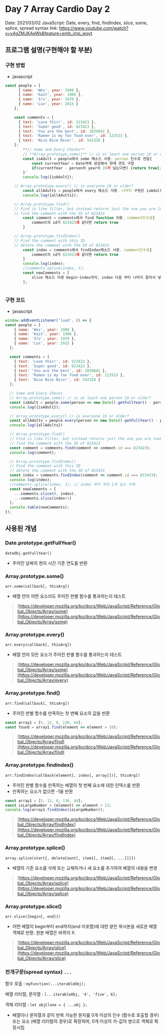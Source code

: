 # Day 7 Array Cardio Day 2

Date: 2021/03/02
JavaScript: Date, every, find, findIndex, slice, some, splice, spread syntax
link: https://www.youtube.com/watch?v=y4gZMJKAeWs&feature=emb_imp_woyt

## 프로그램 설명(구현해야 할 부분)

### **구현 방법**

- javascript

```jsx
const people = [
      { name: 'Wes', year: 1988 },
      { name: 'Kait', year: 1986 },
      { name: 'Irv', year: 1970 },
      { name: 'Lux', year: 2015 }
    ];

    const comments = [
      { text: 'Love this!', id: 523423 },
      { text: 'Super good', id: 823423 },
      { text: 'You are the best', id: 2039842 },
      { text: 'Ramen is my fav food ever', id: 123523 },
      { text: 'Nice Nice Nice!', id: 542328 }
    ];
		**// Some and Every Checks**
		// **Array.prototype.some()** // is at least one person 19 or older?
		const isAdult = people에서 some 메소드 사용. person 인수로 전달{
			const currentYear = Date객체 생성해서 현재 연도 구함
			if(currentYear - person의 year이 19가 넘는다면) {return true};
		}'
		console.log({isAdult});

    // Array.prototype.every() // is everyone 19 or older?
		const allAdults = people에서 every 메소드 사용. 나머지 구현은 isAdult와 같게.
		console.log({allAdults});

    // Array.prototype.find()
    // Find is like filter, but instead returns just the one you are looking for
    // find the comment with the ID of 823423
		const comment = comments에서 find function 이용. comment인수로{
			comment의 id가 823423과 같다면 return true
		}

    // Array.prototype.findIndex()
    // Find the comment with this ID
    // delete the comment with the ID of 823423
		const index = comments에서 findIndex메소드 사용. comment인수로{
			comment의 id가 823423과 같다면 return true
		}
		console.log(index);
		//comments.splice(index, 1);
		const newComments = [
			slice 메소드 이용 begin~index까지, index 다음 부터 나머지 잘라서 넣음
		];
		
```

### 구현 **코드**

- javascript

```jsx
window.addEventListener('load', () => {
const people = [
    { name: 'Wes', year: 1988 },
    { name: 'Kait', year: 1986 },
    { name: 'Irv', year: 1970 },
    { name: 'Lux', year: 2015 }
  ];

  const comments = [
    { text: 'Love this!', id: 523423 },
    { text: 'Super good', id: 823423 },
    { text: 'You are the best', id: 2039842 },
    { text: 'Ramen is my fav food ever', id: 123523 },
    { text: 'Nice Nice Nice!', id: 542328 }
  ];

  // Some and Every Checks
  // Array.prototype.some() // is at least one person 19 or older?
  const isAdult = people.some(person => new Date().getFullYear() - person.year >= 19);
  console.log({isAdult});

  // Array.prototype.every() // is everyone 19 or older?
  const allAdults = people.every(person => new Date().getFullYear() - person.year >= 19);
  console.log({allAdults})

  // Array.prototype.find()
  // Find is like filter, but instead returns just the one you are looking for
  // find the comment with the ID of 823423
  const comment = comments.find(comment => comment.id === 823423);
  console.log(comment);

  // Array.prototype.findIndex()
  // Find the comment with this ID
  // delete the comment with the ID of 823423
  const index = comments.findIndex(comment => comment.id === 823423);
  console.log(index);
  //comments.splice(index, 1); // index 위치 부터 1개 요소 삭제
  const newComments = [
    ...comments.slice(0, index),
    ...comments.slice(index+1)
  ];
  console.table(newComments);
});
```

## 사용된 개념

### Date.prototype.getFullYear()

`dateObj.getFullYear()`

- 주어진 날짜의 현지 시간 기준 연도를 반환

### Array.prototype.some()

`arr.some(callback[, thisArg])`

- 배열 안의 어떤 요소라도 주어진 판별 함수를 통과하는지 테스트

> [https://developer.mozilla.org/ko/docs/Web/JavaScript/Reference/Global_Objects/Array/some](https://developer.mozilla.org/ko/docs/Web/JavaScript/Reference/Global_Objects/Array/some)

### Array.prototype.every()

`arr.every(callback[, thisArg])`

- 배열 안의 모든 요소가 주어진 판별 함수를 통과하는지 테스트

> [https://developer.mozilla.org/ko/docs/Web/JavaScript/Reference/Global_Objects/Array/some](https://developer.mozilla.org/ko/docs/Web/JavaScript/Reference/Global_Objects/Array/every)

### Array.prototype.find()

`arr.find(callback[, thisArg])`

- 주어진 판별 함수를 만족하는 첫 번째 요소의 값을 반환

```jsx
const array1 = [5, 12, 8, 130, 44];
const found = array1.find(element => element > 10);
```

> [https://developer.mozilla.org/ko/docs/Web/JavaScript/Reference/Global_Objects/Array/find](https://developer.mozilla.org/ko/docs/Web/JavaScript/Reference/Global_Objects/Array/find)

### Array.prototype.findindex()

`arr.findIndex(callback(element[, index[, array]])[, thisArg])`

- 주어진 판별 함수를 만족하는 배열의 첫 번째 요소에 대한 인덱스를 반환
- 만족하는 요소가 없으면 -1을 반환

```jsx
const array1 = [5, 12, 8, 130, 44];
const isLargeNumber = (element) => element > 13;
console.log(array1.findIndex(isLargeNumber));
```

> [https://developer.mozilla.org/ko/docs/Web/JavaScript/Reference/Global_Objects/Array/findIndex](https://developer.mozilla.org/ko/docs/Web/JavaScript/Reference/Global_Objects/Array/findIndex)

### Array.prototype.splice()

`array.splice(start[, deleteCount[, item1[, item2[, ...]]]])`

- 배열의 기존 요소를 삭제 또는 교체하거나 새 요소를 추가하여 배열의 내용을 변경

> [https://developer.mozilla.org/ko/docs/Web/JavaScript/Reference/Global_Objects/Array/splice](https://developer.mozilla.org/ko/docs/Web/JavaScript/Reference/Global_Objects/Array/splice)

### Array.prototype.slice()

`arr.slice([begin[, end]])`

- 어떤 배열의 begin부터 end까지(end 미포함)에 대한 얕은 복사본을 새로운 배열 객체로 반환. 원본 배열은 바뀌지 X.

> [https://developer.mozilla.org/ko/docs/Web/JavaScript/Reference/Global_Objects/Array/slice](https://developer.mozilla.org/ko/docs/Web/JavaScript/Reference/Global_Objects/Array/slice)

### 전개구문(spread syntax) `...`

함수 호출 : `myFunction(...iterableObj);`

배열 리터럴, 문자열 : `[...iterableObj, '4', 'five', 6];`

객체 리터럴 : `let objClone = { ...obj };`

- 배열이나 문자열과 같이 반복 가능한 문자를 0개 이상의 인수 (함수로 호출할 경우) 또는 요소 (배열 리터럴의 경우)로 확장하여, 0개 이상의 키-값의 쌍으로 객체로 확장시킴